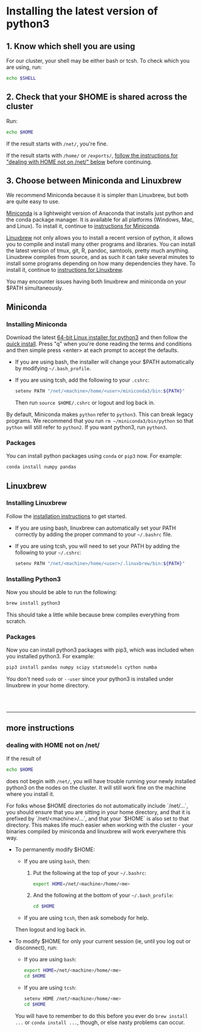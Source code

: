# Installing the latest version of python3

## 1. Know which shell you are using

For our cluster, your shell may be either bash or tcsh. To check which you are using, run:

```bash
echo $SHELL
```

## 2. Check that your $HOME is shared across the cluster

Run:

```bash
echo $HOME
```

If the result starts with `/net/`, you're fine.

If the result starts with `/home/` or `/exports/`, [follow the instructions for "dealing with HOME not on /net/" below](#dealing-with-home-not-on-net) before continuing.

## 3. Choose between Miniconda and Linuxbrew

We recommend Miniconda because it is simpler than Linuxbrew, but both are quite easy to use.

[Miniconda](https://conda.io/miniconda.html) is a lightweight version of Anaconda that installs just python and the conda package manager.
It is available for all platforms (Windows, Mac, and Linux).
To install it, continue to [instructions for Miniconda](#miniconda).

[Linuxbrew](http://linuxbrew.sh/) not only allows you to install a
recent version of python, it allows you to compile and install many
other programs and libraries.
You can install the latest version of tmux, git, R, pandoc, samtools, pretty much anything.
Linuxbrew compiles from source, and as such it can take several minutes to install some programs depending on how many dependencies they have.
To install it, continue to [instructions for Linuxbrew](#linuxbrew).

You may encounter issues having both linuxbrew and miniconda on your
$PATH simultaneously.


## Miniconda

### Installing Miniconda

Download the latest [64-bit Linux installer for python3](https://repo.continuum.io/miniconda/Miniconda3-latest-Linux-x86_64.sh)
and then follow the [quick install](https://conda.io/docs/install/quick.html#linux-miniconda-install).
Press "q" when you're done reading the terms and conditions and then simple press &lt;enter&gt; at each prompt to accept the defaults.


- If you are using bash, the installer will change your $PATH automatically by modifying `~/.bash_profile`.

- If you are using tcsh, add the following to your `.cshrc`:

    ```bash
    setenv PATH "/net/<machine>/home/<user>/miniconda3/bin:${PATH}"
    ```

    Then run `source $HOME/.cshrc` or logout and log back in.

By default, Miniconda makes `python` refer to `python3`.  This can break legacy programs.
We recommend that you run `rm ~/miniconda3/bin/python` so that `python` will still refer to `python2`.
If you want python3, run `python3`.

### Packages

You can install python packages using `conda` or `pip3` now. For example:

```bash
conda install numpy pandas
```

## Linuxbrew

### Installing Linuxbrew

Follow the [installation
instructions](http://linuxbrew.sh/#install-linuxbrew) to get started.

- If you are using bash, linuxbrew can automatically set your PATH
correctly by adding the proper command to your `~/.bashrc` file.

- If you are using tcsh, you will need to set your PATH by adding the
following to your `~/.cshrc`:

    ```bash
    setenv PATH "/net/<machine>/home/<user>/.linuxbrew/bin:${PATH}"
    ```

### Installing Python3

Now you should be able to run the following:

```bash
brew install python3
```

This should take a little while because brew compiles everything from scratch.

### Packages

Now you can install python3 packages with pip3, which was included when
you installed python3. For example:

```bash
pip3 install pandas numpy scipy statsmodels cython numba
```

You don't need `sudo` or `--user` since your python3 is installed under
linuxbrew in your home directory.

<br>

<br>

---

## more instructions

### dealing with HOME not on /net/

If the result of

```bash
echo $HOME
```

does not begin with `/net/`, you will have trouble running your newly
installed python3 on the nodes on the cluster. It will still work fine
on the machine where you install it.

For folks whose $HOME directories do not automatically include
`/net/...`, you should ensure that you are sitting in your home
directory, and that it is prefixed by `/net/<machine>/...`, and that
your `$HOME` is also set to that directory. This makes life much easier
when working with the cluster - your binaries compiled by miniconda and linuxbrew will
work everywhere this way.

- To permanently modify $HOME:

    - If you are using `bash`, then:

        1. Put the following at the top of your `~/.bashrc`:

            ```bash
            export HOME=/net/<machine>/home/<me>
            ```

        2. And the following at the bottom of your `~/.bash_profile`:

            ```bash
            cd $HOME
            ```

    - If you are using `tcsh`, then ask somebody for help.

    Then logout and log back in.

- To modify $HOME for only your current session (ie, until you log out or disconnect), run:

    - If you are using `bash`:

        ```bash
        export HOME=/net/<machine>/home/<me>
        cd $HOME
        ```

    - If you are using `tcsh`:

        ```bash
        setenv HOME /net/<machine>/home/<me>
        cd $HOME
        ```

    You will have to remember to do this before you ever do `brew install ...` or `conda install ...`, though, or else nasty problems can occur.



